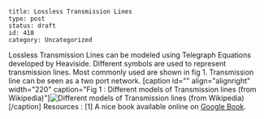 ~~~~ 
title: Lossless Transmission Lines
type: post
status: draft
id: 418
category: Uncategorized
~~~~

Lossless Transmission Lines can be modeled using Telegraph Equations
developed by Heaviside. Different symbols are used to represent
transmission lines. Most commonly used are shown in fig 1. Transmission
line can be seen as a two port network. [caption id=""
align="alignright" width="220" caption="Fig 1 : Different models of
Transmission lines (from
Wikipedia)"]![](http://upload.wikimedia.org/wikipedia/commons/thumb/4/4d/Transmission_line_symbols.svg/220px-Transmission_line_symbols.svg.png "Different models of Transmission lines (from Wikipedia)")[/caption]
Resources : [1] A nice book available online on [Google
Book](http://books.google.co.in/books?hl=en&lr=&id=7McEEUwEHwgC&oi=fnd&pg=PR19&dq=transmission+lines+%2B+lumped&ots=cioo132-_J&sig=u88G5H8FmaMMEWX6u7Ny4vMSiNs#v=onepage&q&f=false).
